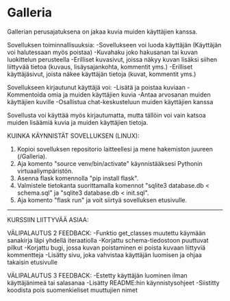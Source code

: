 # Galleria

Gallerian perusajatuksena on jakaa kuvia muiden käyttäjien kanssa.

Sovelluksen toiminnallisuuksia:
 -Sovellukseen voi luoda käyttäjän (Käyttäjän voi halutessaan myös poistaa)
 -Kuvahaku joko hakusanan tai kuvan luokittelun perusteella
 -Erilliset kuvasivut, joissa näkyy kuvan lisäksi siihen liittyvää tietoa (kuvaus, lisäysajankohta, kommentit yms.)
 -Erilliset käyttäjäsivut, joista näkee käyttäjän tietoja (kuvat, kommentit yms.)

Sovellukseen kirjautunut käyttäjä voi:
 -Lisätä ja poistaa kuviaan
 -Kommentoida omia ja muiden käyttäjien kuvia
 -Antaa arvosanan muiden käyttäjien kuville
 -Osallistua chat-keskusteluun muiden käyttäjien kanssa

Sovellusta voi käyttää myös kirjautumatta, mutta tällöin voi vain katsoa muiden lisäämiä kuvia ja muiden käyttäjien tietoja.

KUINKA KÄYNNISTÄT SOVELLUKSEN (LINUX):
1. Kopioi sovelluksen repositorio laitteellesi ja mene hakemiston juureen (/Galleria).
2. Aja komento "source venv/bin/activate" käynnistääksesi Pythonin virtuaaliympäristön.
3. Asenna flask komennolla "pip install flask".
4. Valmistele tietokanta suorittamalla komennot "sqlite3 database.db < schema.sql" ja "sqlite3 database.db < init.sql".
5. Aja komento "flask run" ja voit siirtyä sovelluksen etusivulle.

***************************************************************************************
KURSSIIN LIITTYVÄÄ ASIAA:

VÄLIPALAUTUS 2 FEEDBACK:
 -Funktio get_classes muutettu käymään sanakirja läpi yhdellä iteraatiolla
 -Korjattu schema-tiedostoon puuttuvat pilkut
 -Korjattu bugi, jossa kuvan poistaminen ei poista kuvaan liittyviä kommentteja
 -Lisätty sivu, joka vahvistaa käyttäjän luomisen ja ohjaa takaisin etusivulle

 VÄLIPALAUTUS 3 FEEDBACK:
 -Estetty käyttäjän luominen ilman käyttäjänimeä tai salasanaa
 -Lisätty README:hin käynnistysohjeet
 -Siistitty koodista pois suomenkieliset muuttujien nimet


